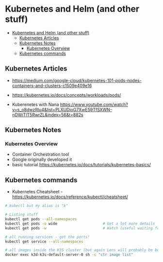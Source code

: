# Kubernetes and Helm (and other stuff)

- [Kubernetes and Helm (and other stuff)](#kubernetes-and-helm-and-other-stuff)
  - [Kubernetes Articles](#kubernetes-articles)
  - [Kubernetes Notes](#kubernetes-notes)
    - [Kubernetes Overview](#kubernetes-overview)
  - [Kubernetes commands](#kubernetes-commands)

## Kubernetes Articles

- <https://medium.com/google-cloud/kubernetes-101-pods-nodes-containers-and-clusters-c1509e409e16>
- <https://kubernetes.io/docs/concepts/workloads/pods/>

- Kuberenetes with Nana <https://www.youtube.com/watch?v=s_o8dwzRlu4&list=PLXUDioG7XwE59TfSXWN-nDWiTlT5RwrZL&index=56&t=882s>

## Kubernetes Notes

### Kubernetes Overview

- Container Orchestration tool
- Google originally developed it
- basic tutorial <https://kubernetes.io/docs/tutorials/kubernetes-basics/>

## Kubernetes commands

- Kubernetes Cheatsheet - <https://kubernetes.io/docs/reference/kubectl/cheatsheet/>

```bash
# kubectl but my alias is "k"

# Listing stuff
kubectl get pods --all-namespaces
kubectl get pods -o wide                     # Get a lot more details
kubectl get pods -w                          # Watch (useful waiting for stuff to get running)

# all running services - get the ports!
kubectl get service --all-namespaces

# all images inside the K3S cluster (but again Lens will probably be better for it)
docker exec k3d-k3s-default-server-0 sh -c "ctr image list"
```
